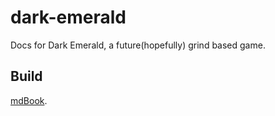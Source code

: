 # dark-emerald
Docs for Dark Emerald, a future(hopefully) grind based game.

## Build

[mdBook](https://rust-lang.github.io/mdBook/).
